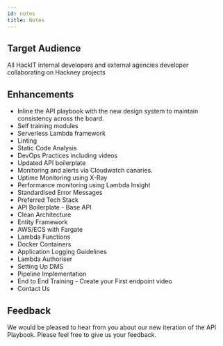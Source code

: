 ```yaml
---
id: notes
title: Notes
---
```

## Target Audience

All HackIT internal developers and external agencies developer collaborating on Hackney projects

## Enhancements

- Inline the API playbook with the new design system to maintain consistency across the board.
- Self training modules
- Serverless Lambda framework
- Linting
- Static Code Analysis
- DevOps Practices including videos
- Updated API boilerplate
- Monitoring and alerts via Cloudwatch canaries.
- Uptime Monitoring using X-Ray
- Performance monitoring using Lambda Insight
- Standardised Error Messages
- Preferred Tech Stack
- API Boilerplate - Base API 
- Clean Architecture
- Entity Framework
- AWS/ECS with Fargate 
- Lambda Functions 
- Docker Containers
- Application Logging Guidelines
- Lambda Authoriser 
- Setting Up DMS
- Pipeline Implementation
- End to End Training - Create your First endpoint video
- Contact Us

## Feedback

We would be pleased to hear from you about our new iteration of the API Playbook. Please feel free to give us your feedback.
